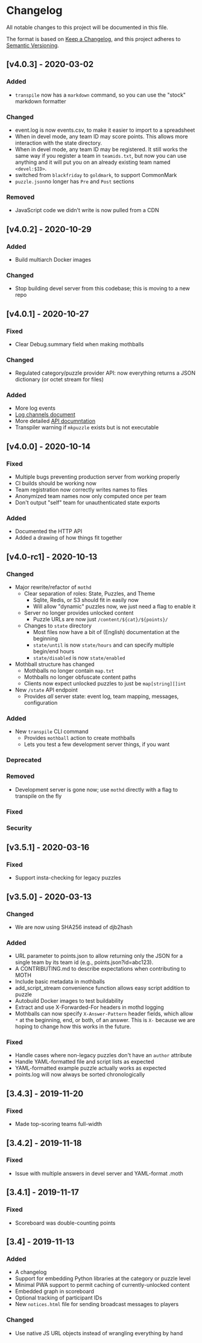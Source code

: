 # Changelog
All notable changes to this project will be documented in this file.

The format is based on [Keep a Changelog](https://keepachangelog.com/en/1.0.0/),
and this project adheres to [Semantic Versioning](https://semver.org/spec/v2.0.0.html).

## [v4.0.3] - 2020-03-02
### Added
- `transpile` now has a `markdown` command,
  so you can use the "stock" markdown formatter

### Changed
- event.log is now events.csv, to make it easier to import to a spreadsheet
- When in devel mode, any team ID may score points. This allows more interaction with the state directory.
- When in devel mode, any team ID may be registered.
  It still works the same way if you register a team in `teamids.txt`,
  but now you can use anything and it will put you on an already existing team
  named `<devel:$ID>`.
- switched from `blackfriday` to `goldmark`, to support CommonMark
- `puzzle.json`no longer has `Pre` and `Post` sections

### Removed
- JavaScript code we didn't write is now pulled from a CDN


## [v4.0.2] - 2020-10-29
### Added
- Build multiarch Docker images
### Changed
- Stop building devel server from this codebase; this is moving to a new repo

## [v4.0.1] - 2020-10-27
### Fixed
- Clear Debug.summary field when making mothballs

### Changed
- Regulated category/puzzle provider API: now everything returns a JSON dictionary (or octet stream for files)

### Added
- More log events
- [Log channels document](docs/logs.md)
- More detailed [API documntation](docs/api.md)
- Transpiler warning if `mkpuzzle` exists but is not executable

## [v4.0.0] - 2020-10-14
### Fixed
- Multiple bugs preventing production server from working properly
- CI builds should be working now
- Team registration now correctly writes names to files
- Anonymized team names now only computed once per team
- Don't output "self" team for unauthenticated state exports

### Added
- Documented the HTTP API
- Added a drawing of how things fit together

## [v4.0-rc1] - 2020-10-13
### Changed
- Major rewrite/refactor of `mothd`
  - Clear separation of roles: State, Puzzles, and Theme
    - Sqlite, Redis, or S3 should fit in easily now
    - Will allow "dynamic" puzzles now, we just need a flag to enable it
  - Server no longer provides unlocked content
    - Puzzle URLs are now just `/content/${cat}/${points}/`
  - Changes to `state` directory
    - Most files now have a bit of (English) documentation at the beginning
    - `state/until` is now `state/hours` and can specify multiple begin/end hours
    - `state/disabled` is now `state/enabled`
- Mothball structure has changed
  - Mothballs no longer contain `map.txt`
  - Mothballs no longer obfuscate content paths
  - Clients now expect unlocked puzzles to just be `map[string][]int`
- New `/state` API endpoint
  - Provides *all* server state: event log, team mapping, messages, configuration

### Added
- New `transpile` CLI command
  - Provides `mothball` action to create mothballs
  - Lets you test a few development server things, if you want

### Deprecated

### Removed
- Development server is gone now; use `mothd` directly with a flag to transpile on the fly

### Fixed

### Security

## [v3.5.1] - 2020-03-16
### Fixed
- Support insta-checking for legacy puzzles

## [v3.5.0] - 2020-03-13
### Changed
- We are now using SHA256 instead of djb2hash
### Added
- URL parameter to points.json to allow returning only the JSON for a single
  team by its team id (e.g., points.json?id=abc123).
- A CONTRIBUTING.md to describe expectations when contributing to MOTH
- Include basic metadata in mothballs
- add_script_stream convenience function allows easy script addition to puzzle
- Autobuild Docker images to test buildability
- Extract and use X-Forwarded-For headers in mothd logging
- Mothballs can now specify `X-Answer-Pattern` header fields, which allow `*`
  at the beginning, end, or both, of an answer. This is `X-` because we
  are hoping to change how this works in the future.
### Fixed
- Handle cases where non-legacy puzzles don't have an `author` attribute
- Handle YAML-formatted file and script lists as expected
- YAML-formatted example puzzle actually works as expected
- points.log will now always be sorted chronologically

## [3.4.3] - 2019-11-20
### Fixed
- Made top-scoring teams full-width

## [3.4.2] - 2019-11-18
### Fixed
- Issue with multiple answers in devel server and YAML-format .moth

## [3.4.1] - 2019-11-17
### Fixed
- Scoreboard was double-counting points

## [3.4] - 2019-11-13
### Added
- A changelog
- Support for embedding Python libraries at the category or puzzle level
- Minimal PWA support to permit caching of currently-unlocked content
- Embedded graph in scoreboard
- Optional tracking of participant IDs
- New `notices.html` file for sending broadcast messages to players
### Changed
- Use native JS URL objects instead of wrangling everything by hand
